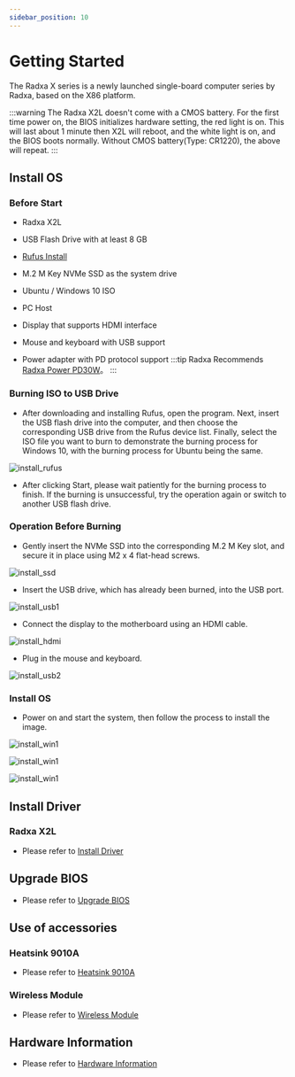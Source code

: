 ```yaml
---
sidebar_position: 10
---
```


# Getting Started

The Radxa X series is a newly launched single-board computer series by Radxa, based on the X86 platform.

:::warning
The Radxa X2L doesn't come with a CMOS battery. For the first time power on, the BIOS initializes hardware setting, the red light is on. This will last about 1 minute then X2L will reboot, and the white light is on, and the BIOS boots normally. Without CMOS battery(Type: CR1220), the above will repeat.
:::

## Install OS

### Before Start

- Radxa X2L

- USB Flash Drive with at least 8 GB

- [Rufus Install](https://rufus.ie/)

- M.2 M Key NVMe SSD as the system drive

- Ubuntu / Windows 10 ISO

- PC Host

- Display that supports HDMI interface

- Mouse and keyboard with USB support

- Power adapter with PD protocol support
  :::tip
  Radxa Recommends [Radxa Power PD30W](/accessories/pd_30w)。
  :::

### Burning ISO to USB Drive

- After downloading and installing Rufus, open the program. Next, insert the USB flash drive into the computer, and then choose the corresponding USB drive from the Rufus device list. Finally, select the ISO file you want to burn to demonstrate the burning process for Windows 10, with the burning process for Ubuntu being the same.

![install_rufus](/img/x/x_rufus.webp)

- After clicking Start, please wait patiently for the burning process to finish. If the burning is unsuccessful, try the operation again or switch to another USB flash drive.

### Operation Before Burning

- Gently insert the NVMe SSD into the corresponding M.2 M Key slot, and secure it in place using M2 x 4 flat-head screws.

![install_ssd](/img/x/x_ssd.webp)

- Insert the USB drive, which has already been burned, into the USB port.

![install_usb1](/img/x/x_usb1.webp)

- Connect the display to the motherboard using an HDMI cable.

![install_hdmi](/img/x/x_hdmi.webp)

- Plug in the mouse and keyboard.

![install_usb2](/img/x/x_usb2.webp)

### Install OS

- Power on and start the system, then follow the process to install the image.

![install_win1](/img/x/x_win10_01.webp)

![install_win1](/img/x/x_win10_02.webp)

![install_win1](/img/x/x_win10_03.webp)

## Install Driver

### Radxa X2L

- Please refer to [Install Driver](/x/x2l/driver)

## Upgrade BIOS

- Please refer to [Upgrade BIOS](/x/x2l/update-bios)

## Use of accessories

### Heatsink 9010A

- Please refer to [Heatsink 9010A](/x/x2l/accessories/heatsink-9010a)

### Wireless Module

- Please refer to [Wireless Module](/x/x2l/accessories/wireless-module)

## Hardware Information

- Please refer to [Hardware Information](/x/x2l/hardware/hardware-info)

